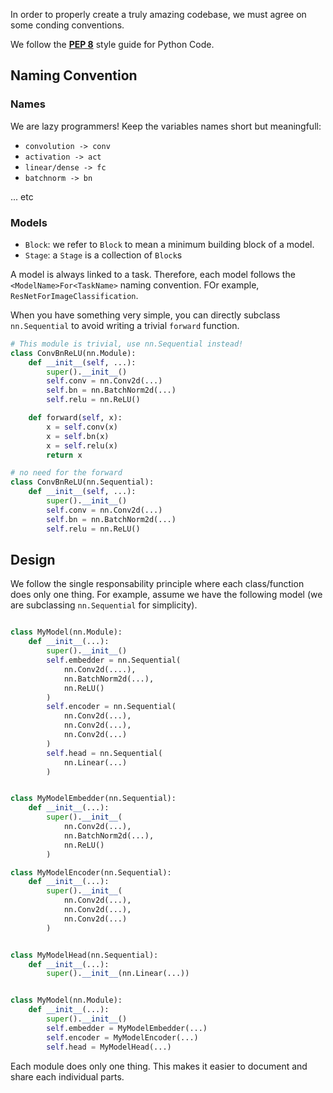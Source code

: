In order to properly create a truly amazing codebase, we must agree on some conding conventions.

We follow the [**PEP 8**](https://peps.python.org/pep-0008/) style guide for Python Code. 

## Naming Convention
### Names

We are lazy programmers! Keep the variables names short but meaningfull:

  - `convolution -> conv`
  - `activation -> act`
  - `linear/dense -> fc`
  - `batchnorm -> bn` 

... etc


### Models

- `Block`: we refer to `Block` to mean a minimum building block of a model.
- `Stage`: a `Stage` is a collection of `Block`s 

A model is always linked to a task. Therefore, each model follows the `<ModelName>For<TaskName>` naming convention. FOr example, `ResNetForImageClassification`.

When you have something very simple, you can directly subclass `nn.Sequential` to avoid writing a trivial `forward` function.

```python
# This module is trivial, use nn.Sequential instead!
class ConvBnReLU(nn.Module):
    def __init__(self, ...):
        super().__init__()
        self.conv = nn.Conv2d(...)
        self.bn = nn.BatchNorm2d(...)
        self.relu = nn.ReLU()

    def forward(self, x):
        x = self.conv(x)
        x = self.bn(x)
        x = self.relu(x)
        return x

# no need for the forward
class ConvBnReLU(nn.Sequential):
    def __init__(self, ...):
        super().__init__()
        self.conv = nn.Conv2d(...)
        self.bn = nn.BatchNorm2d(...)
        self.relu = nn.ReLU()

```

## Design
We follow the single responsability principle where each class/function does only one thing. For example, assume we have the following model (we are subclassing `nn.Sequential` for simplicity).

```python

class MyModel(nn.Module):
    def __init__(...):
        super().__init__()
        self.embedder = nn.Sequential(
            nn.Conv2d(....),
            nn.BatchNorm2d(...),
            nn.ReLU()
        )
        self.encoder = nn.Sequential(
            nn.Conv2d(...),
            nn.Conv2d(...),
            nn.Conv2d(...)
        )
        self.head = nn.Sequential(
            nn.Linear(...)
        )
```

```python

class MyModelEmbedder(nn.Sequential):
    def __init__(...):
        super().__init__(
            nn.Conv2d(...),
            nn.BatchNorm2d(...),
            nn.ReLU()
        )

class MyModelEncoder(nn.Sequential):
    def __init__(...):
        super().__init__(
            nn.Conv2d(...),
            nn.Conv2d(...),
            nn.Conv2d(...)
        )


class MyModelHead(nn.Sequential):
    def __init__(...):
        super().__init__(nn.Linear(...))


class MyModel(nn.Module):
    def __init__(...):
        super().__init__()
        self.embedder = MyModelEmbedder(...)
        self.encoder = MyModelEncoder(...)
        self.head = MyModelHead(...)
```

Each module does only one thing. This makes it easier to document and share each individual parts.